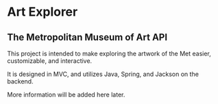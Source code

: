 # Art Explorer

## The Metropolitan Museum of Art API

This project is intended to make exploring the artwork of the Met easier, customizable, and interactive.

It is designed in MVC, and utilizes Java, Spring, and Jackson on the backend.

More information will be added here later.
